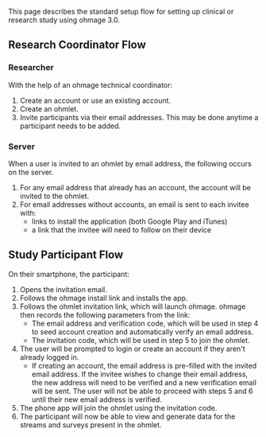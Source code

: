 This page describes the standard setup flow for setting up clinical or research study using ohmage 3.0.

## Research Coordinator Flow

### Researcher

With the help of an ohmage technical coordinator:

1. Create an account or use an existing account.
2. Create an ohmlet. 
3. Invite participants via their email addresses. This may be done anytime a participant needs to be added. 

### Server

When a user is invited to an ohmlet by email address, the following occurs on the server.

1. For any email address that already has an account, the account will be invited to the ohmlet.
2. For email addresses without accounts, an email is sent to each invitee with:
    * links to install the application (both Google Play and iTunes)
    * a link that the invitee will need to follow on their device

## Study Participant Flow

On their smartphone, the participant:

1. Opens the invitation email.
2. Follows the ohmage install link and installs the app.
3. Follows the ohmlet invitation link, which will launch ohmage. ohmage then records the following parameters from the link:
    * The email address and verification code, which will be used in step 4 to seed account creation and automatically verify an email address.
    * The invitation code, which will be used in step 5 to join the ohmlet.
4. The user will be prompted to login or create an account if they aren't already logged in.
    * If creating an account, the email address is pre-filled with the invited email address. If the invitee wishes to change their email address, the new address will need to be verified and a new verification email will be sent. The user will not be able to proceed with steps 5 and 6 until their new email address is verified.
5. The phone app will join the ohmlet using the invitation code.
6. The participant will now be able to view and generate data for the streams and surveys present in the ohmlet.

